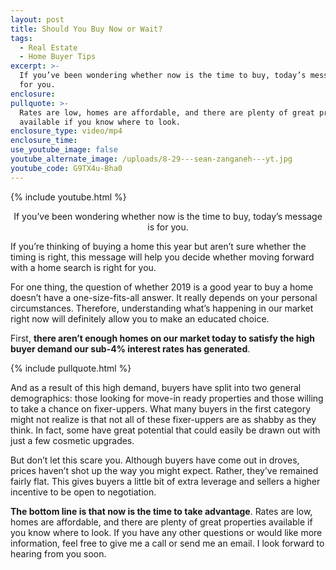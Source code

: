 ```yaml
---
layout: post
title: Should You Buy Now or Wait?
tags:
  - Real Estate
  - Home Buyer Tips
excerpt: >-
  If you’ve been wondering whether now is the time to buy, today’s message is
  for you.
enclosure:
pullquote: >-
  Rates are low, homes are affordable, and there are plenty of great properties
  available if you know where to look.
enclosure_type: video/mp4
enclosure_time:
use_youtube_image: false
youtube_alternate_image: /uploads/8-29---sean-zanganeh---yt.jpg
youtube_code: G9TX4u-Bha0
---
```


{% include youtube.html %}

<center>If you’ve been wondering whether now is the time to buy, today’s message is for you.</center>

If you’re thinking of buying a home this year but aren’t sure whether the timing is right, this message will help you decide whether moving forward with a home search is right for you.

For one thing, the question of whether 2019 is a good year to buy a home doesn’t have a one-size-fits-all answer. It really depends on your personal circumstances. Therefore, understanding what’s happening in our market right now will definitely allow you to make an educated choice.

First, **there aren’t enough homes on our market today to satisfy the high buyer demand our sub-4% interest rates has generated**.

{% include pullquote.html %}

And as a result of this high demand, buyers have split into two general demographics: those looking for move-in ready properties and those willing to take a chance on fixer-uppers. What many buyers in the first category might not realize is that not all of these fixer-uppers are as shabby as they think. In fact, some have great potential that could easily be drawn out with just a few cosmetic upgrades.

But don’t let this scare you. Although buyers have come out in droves, prices haven’t shot up the way you might expect. Rather, they’ve remained fairly flat. This gives buyers a little bit of extra leverage and sellers a higher incentive to be open to negotiation.

**The bottom line is that now is the time to take advantage**. Rates are low, homes are affordable, and there are plenty of great properties available if you know where to look. If you have any other questions or would like more information, feel free to give me a call or send me an email. I look forward to hearing from you soon.